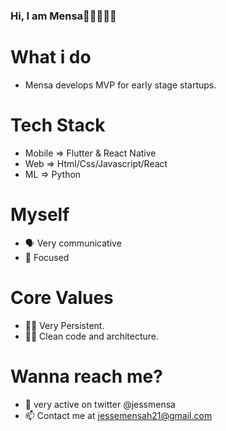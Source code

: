 ### Hi, I am Mensa👋🇬🇭🇬🇧

# What i do
- Mensa develops MVP for early stage startups. 
# Tech Stack 
- Mobile => Flutter & React Native
- Web => Html/Css/Javascript/React
- ML => Python 
# Myself
- 🗣 Very communicative 
- 🎯 Focused
# Core Values 
- 💪🏿 Very Persistent.
- 🛀🏿 Clean code and architecture.
# Wanna reach me? 
- 💬 very active on twitter @jessmensa
- 📫 Contact me at jessemensah21@gmail.com


